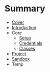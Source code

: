 # Summary

* [Cover](README.md)
* [Introduction](documentation/Introduction.md)
* Core
   * [Setup](documentation/Setup.md)
   * [Credentials](documentation/Credentials.md)
   * [Classes](documentation/Classes.md)
* [Project](documentation/Project.md)
* [Sandbox](documentation/Sandbox.md)
* Temp

